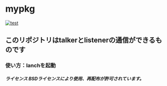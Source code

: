 # mypkg
   [![test](https://github.com/21c1041yukikumazawa/mypkg/actions/workflows/test.yml/badge.svg)](https://github.com/21c1041yukikumazawa/mypkg/actions/workflows/test.yml)
## このリポジトリはtalkerとlistenerの通信ができるものです
### 使い方：lanchを起動
#### 
##### ライセンス   BSDライセンスにより使用、再配布が許可されています。
